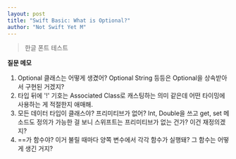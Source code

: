 ```yaml
---
layout: post
title: "Swift Basic: What is Optional?"
author: "Not Swift Yet M"
---
```





> 한글 폰트 테스트


**질문 메모**
1. Optional 클래스는 어떻게 생겼어? Optional String 등등은 Optional을 상속받아서 구현된 거겠지?
2. 타입 뒤에 '!' 기호는 Associated Class로 캐스팅하는 의미 같은데 어떤 타이밍에 사용하는 게 적절한지 애매해.
3. 모든 데이터 타입이 클래스야? 프리미티브가 없어? Int, Double을 쓰고 get, set 메소드도 정의가 가능한 걸 보니 스위프트는 프리미티브가 없는 건가? 이건 재정의겠지?
4. ==가 함수야? 이거 불릴 때마다 양쪽 변수에서 각각 함수가 실행돼? 그 함수는 어떻게 생긴 거지?


